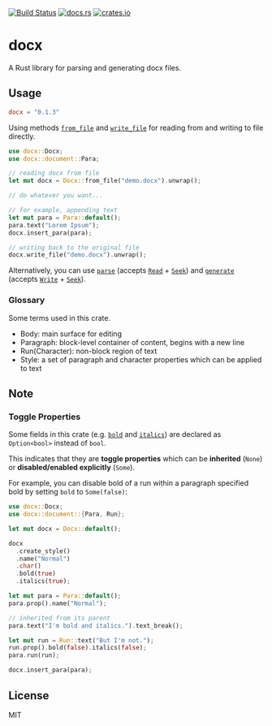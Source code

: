 [![Build Status](https://travis-ci.org/PoiScript/docx-rs.svg?branch=master)](https://travis-ci.org/PoiScript/docx-rs)
[![docs.rs](https://docs.rs/docx/badge.svg)](https://docs.rs/docx)
[![crates.io](https://img.shields.io/crates/v/docx.svg)](https://crates.io/crates/docx)

# docx

A Rust library for parsing and generating docx files.

## Usage

```toml
docx = "0.1.3"
```

Using methods [`from_file`] and [`write_file`] for reading from and writing to file directly.

[`from_file`]: struct.Docx.html#method.from_file
[`write_file`]: struct.Docx.html#method.write_file

```rust
use docx::Docx;
use docx::document::Para;

// reading docx from file
let mut docx = Docx::from_file("demo.docx").unwrap();

// do whatever you want...

// for example, appending text
let mut para = Para::default();
para.text("Lorem Ipsum");
docx.insert_para(para);

// writing back to the original file
docx.write_file("demo.docx").unwrap();
```

Alternatively, you can use [`parse`] (accepts [`Read`] + [`Seek`]) and [`generate`] (accepts [`Write`] + [`Seek`]).

[`parse`]: struct.Docx.html#method.parse
[`generate`]: struct.Docx.html#method.generate
[`Read`]: std::io::Read
[`Write`]: std::io::Write
[`Seek`]: std::io::Seek

### Glossary

Some terms used in this crate.

* Body: main surface for editing
* Paragraph: block-level container of content, begins with a new line
* Run(Character): non-block region of text
* Style: a set of paragraph and character properties which can be applied to text

## Note

### Toggle Properties

Some fields in this crate (e.g. [`bold`] and [`italics`]) are declared as `Option<bool>` instead of `bool`.

This indicates that they are **toggle properties** which can be **inherited** (`None`) or **disabled/enabled explicitly** (`Some`).

[`bold`]: style/struct.CharStyle.html#structfield.bold
[`italics`]: style/struct.CharStyle.html#structfield.italics

For example, you can disable bold of a run within a paragraph specified bold by setting `bold` to `Some(false)`:

```rust
use docx::Docx;
use docx::document::{Para, Run};

let mut docx = Docx::default();

docx
  .create_style()
  .name("Normal")
  .char()
  .bold(true)
  .italics(true);

let mut para = Para::default();
para.prop().name("Normal");

// inherited from its parent
para.text("I'm bold and italics.").text_break();

let mut run = Run::text("But I'm not.");
run.prop().bold(false).italics(false);
para.run(run);

docx.insert_para(para);
```

## License

MIT
